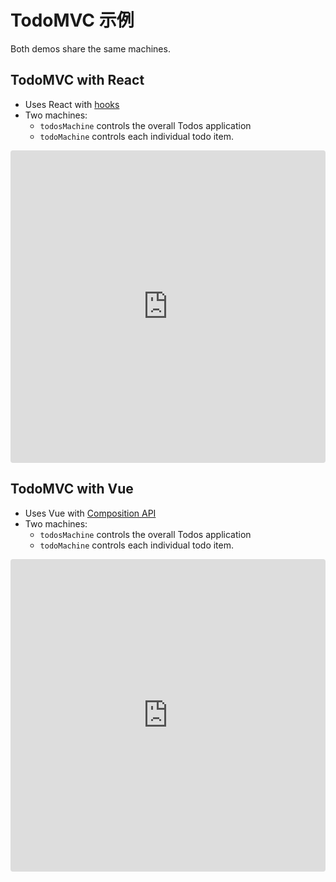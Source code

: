 # TodoMVC 示例

Both demos share the same machines.

## TodoMVC with React

- Uses React with [hooks](https://reactjs.org/hooks)
- Two machines:
  - `todosMachine` controls the overall Todos application
  - `todoMachine` controls each individual todo item.

<iframe src="https://codesandbox.io/embed/33wr94qv1" style="width:100%; height:500px; border:0; border-radius: 4px; overflow:hidden;" sandbox="allow-modals allow-forms allow-popups allow-scripts allow-same-origin"></iframe>

## TodoMVC with Vue

- Uses Vue with [Composition API](https://vue-composition-api-rfc.netlify.com/)
- Two machines:
  - `todosMachine` controls the overall Todos application
  - `todoMachine` controls each individual todo item.

<iframe src="https://codesandbox.io/embed/github/davidkpiano/xstate/tree/main/examples/todo-mvc-vue" style="width:100%; height:500px; border:0; border-radius: 4px; overflow:hidden;" sandbox="allow-modals allow-forms allow-popups allow-scripts allow-same-origin"></iframe>
